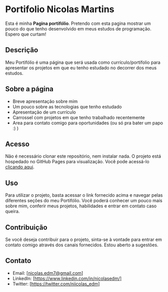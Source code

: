 # Portifolio Nicolas Martins

Esta é minha **Pagina portifólio**. Pretendo com esta pagina mostrar um pouco do que tenho desenvolvido em meus estudos de programação. Espero que curtam!

## Descrição

Meu Portifólio é uma página que será usada como currículo/portifolio para apresentar os projetos em que eu tenho estudado no decorrer dos meus estudos.

## Sobre a página

- Breve apresentação sobre mim
- Um pouco sobre as tecnologias que tenho estudado
- Apresentação de um currículo
- Carrossel com projetos em que tenho trabalhado recentemente
- Area para contato comigo para oportunidades (ou só pra bater um papo :) )

## Acesso

Não é necessário clonar este repositório, nem instalar nada. O projeto está hospedado no GitHub Pages para visualização. Você pode acessá-lo [clicando aqui](https://Nmartins6.github.io/portifolio-nicolas).

## Uso

Para utilizar o projeto, basta acessar o link fornecido acima e navegar pelas diferentes seções do meu Portifólio. Você poderá conhecer um pouco mais sobre mim, conferir meus projetos, habilidades e entrar em contato caso queira.

## Contribuição

Se você deseja contribuir para o projeto, sinta-se à vontade para entrar em contato comigo através dos canais fornecidos. Estou aberto a sugestões.

## Contato

- Email: [nicolas.edm7@gmail.com]
- LinkedIn: [https://www.linkedin.com/in/nicolasedm/]
- Twitter: [https://twitter.com/niicolas_edm]



